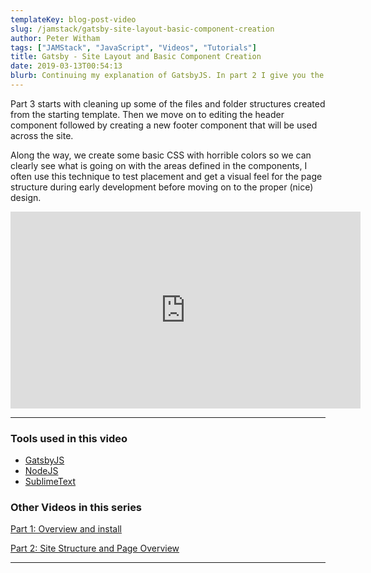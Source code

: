 ```yaml
---
templateKey: blog-post-video
slug: /jamstack/gatsby-site-layout-basic-component-creation
author: Peter Witham
tags: ["JAMStack", "JavaScript", "Videos", "Tutorials"]
title: Gatsby - Site Layout and Basic Component Creation
date: 2019-03-13T00:54:13
blurb: Continuing my explanation of GatsbyJS. In part 2 I give you the overview of site structure and how the files work together to make a site. I also breakdown a simple page and explain how components play their part.
---
```


Part 3 starts with cleaning up some of the files and folder structures created from the starting template. Then we move on to editing the header component followed by creating a new footer component that will be used across the site.

Along the way, we create some basic CSS with horrible colors so we can clearly see what is going on with the areas defined in the components, I often use this technique to test placement and get a visual feel for the page structure during early development before moving on to the proper (nice) design.

<iframe width="560" height="315" src="https://www.youtube.com/embed/dpiV15xNcBQ" frameborder="0" allow="accelerometer; autoplay; encrypted-media; gyroscope; picture-in-picture" allowfullscreen></iframe>

---

### Tools used in this video
- [GatsbyJS](https://www.gatsbyjs.org/)
- [NodeJS](https://nodejs.org/)
- [SublimeText](https://sublimetext.com)

### Other Videos in this series
[Part 1: Overview and install](/jamstack/gatsby-getting-started)

[Part 2: Site Structure and Page Overview](/jamstack/gatsby-structure-file-overview)

---
